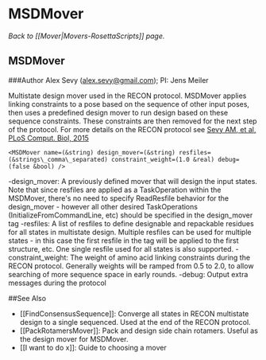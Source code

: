 # MSDMover
*Back to [[Mover|Movers-RosettaScripts]] page.*
## MSDMover

###Author
Alex Sevy (alex.sevy@gmail.com); 
PI: Jens Meiler

Multistate design mover used in the RECON protocol. MSDMover applies linking constraints to a pose based on the sequence of other input poses, then uses a predefined design mover to run design based on these sequence constraints. These constraints are then removed for the next step of the protocol. For more details on the RECON protocol see [Sevy AM, et al, PLoS Comput. Biol, 2015](http://journals.plos.org/ploscompbiol/article?id=10.1371/journal.pcbi.1004300)

```
<MSDMover name=(&string) design_mover=(&string) resfiles=(&strings\_comma\_separated) constraint_weight=(1.0 &real) debug=(false &bool) />

```

-design\_mover: A previously defined mover that will design the input states. Note that since resfiles are applied as a TaskOperation within the MSDMover, there's no need to specify ReadResfile behavior for the design\_mover - however all other desired TaskOperations (InitializeFromCommandLine, etc) should be specified in the design\_mover tag
-resfiles: A list of resfiles to define designable and repackable residues for all states in multistate design. Multiple resfiles can be used for multiple states - in this case the first resfile in the tag will be applied to the first structure, etc. One single resfile used for all states is also supported.
-constraint_weight: The weight of amino acid linking constraints during the RECON protocol. Generally weights will be ramped from 0.5 to 2.0, to allow searching of more sequence space in early rounds.
-debug: Output extra messages during the protocol

##See Also

* [[FindConsensusSequence]]: Converge all states in RECON multistate design to a single sequenced. Used at the end of the RECON protocol. 
* [[PackRotamersMover]]: Pack and design side chain rotamers. Useful as the design mover for MSDMover.
* [[I want to do x]]: Guide to choosing a mover